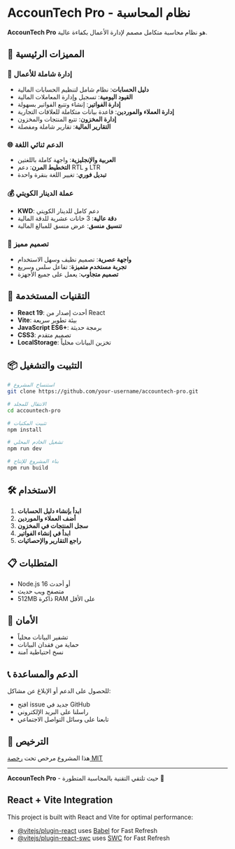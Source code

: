 # AccounTech Pro - نظام المحاسبة

**AccounTech Pro** هو نظام محاسبة متكامل مصمم لإدارة الأعمال بكفاءة عالية.

## 🌟 المميزات الرئيسية

### 💼 إدارة شاملة للأعمال
- **دليل الحسابات**: نظام شامل لتنظيم الحسابات المالية
- **القيود اليومية**: تسجيل وإدارة المعاملات المالية
- **إدارة الفواتير**: إنشاء وتتبع الفواتير بسهولة
- **إدارة العملاء والموردين**: قاعدة بيانات متكاملة للعلاقات التجارية
- **إدارة المخزون**: تتبع المنتجات والمخزون
- **التقارير المالية**: تقارير شاملة ومفصلة

### 🌐 الدعم ثنائي اللغة
- **العربية والإنجليزية**: واجهة كاملة باللغتين
- **التخطيط المرن**: دعم RTL و LTR
- **تبديل فوري**: تغيير اللغة بنقرة واحدة

### 💰 عملة الدينار الكويتي
- **KWD**: دعم كامل للدينار الكويتي
- **دقة عالية**: 3 خانات عشرية للدقة المالية
- **تنسيق منسق**: عرض منسق للمبالغ المالية

### 🎨 تصميم مميز
- **واجهة عصرية**: تصميم نظيف وسهل الاستخدام
- **تجربة مستخدم متميزة**: تفاعل سلس وسريع
- **تصميم متجاوب**: يعمل على جميع الأجهزة

## 🚀 التقنيات المستخدمة

- **React 19**: أحدث إصدار من React
- **Vite**: بيئة تطوير سريعة
- **JavaScript ES6+**: برمجة حديثة
- **CSS3**: تصميم متقدم
- **LocalStorage**: تخزين البيانات محلياً

## 📦 التثبيت والتشغيل

```bash
# استنساخ المشروع
git clone https://github.com/your-username/accountech-pro.git

# الانتقال للمجلد
cd accountech-pro

# تثبيت المكتبات
npm install

# تشغيل الخادم المحلي
npm run dev

# بناء المشروع للإنتاج
npm run build
```

## 🛠️ الاستخدام

1. **ابدأ بإنشاء دليل الحسابات**
2. **أضف العملاء والموردين**
3. **سجل المنتجات في المخزون**
4. **ابدأ في إنشاء الفواتير**
5. **راجع التقارير والإحصائيات**

## 📋 المتطلبات

- Node.js 16 أو أحدث
- متصفح ويب حديث
- 512MB ذاكرة RAM على الأقل

## 🔐 الأمان

- تشفير البيانات محلياً
- حماية من فقدان البيانات
- نسخ احتياطية آمنة

## 📞 الدعم والمساعدة

للحصول على الدعم أو الإبلاغ عن مشاكل:
- افتح issue جديد في GitHub
- راسلنا على البريد الإلكتروني
- تابعنا على وسائل التواصل الاجتماعي

## 📄 الترخيص

هذا المشروع مرخص تحت [رخصة MIT](LICENSE)

---

**AccounTech Pro** - حيث تلتقي التقنية بالمحاسبة المتطورة 🚀

## React + Vite Integration

This project is built with React and Vite for optimal performance:

- [@vitejs/plugin-react](https://github.com/vitejs/vite-plugin-react/blob/main/packages/plugin-react) uses [Babel](https://babeljs.io/) for Fast Refresh
- [@vitejs/plugin-react-swc](https://github.com/vitejs/vite-plugin-react/blob/main/packages/plugin-react-swc) uses [SWC](https://swc.rs/) for Fast Refresh
